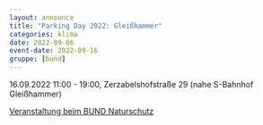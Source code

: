 ```yaml
---
layout: announce
title: "Parking Day 2022: Gleißhammer"
categories: klima 
date: 2022-09-06
event-date: 2022-09-16
gruppe: [bund]
---
```


16.09.2022 11:00 - 19:00, Zerzabelshofstraße 29 (nahe S-Bahnhof Gleißhammer)

[Veranstaltung beim BUND Naturschutz](https://nuernberg-stadt.bund-naturschutz.de/veranstaltungen/termin/parking-day-2022)
